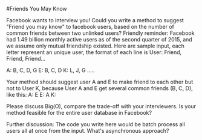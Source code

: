 #Friends You May Know

Facebook wants to interview you! Could you write a method to suggest "Friend you may know" to facebook users, based on the number of common friends between two unlinked users? Friendly reminder: Facebook had 1.49 billion monthly active users as of the second quarter of 2015, and we assume only mutual friendship existed. Here are sample input, each letter represent an unique user, the format of each line is User: Friend, Friend, Friend...

A: B, C, D, G
E: B, C, D
K: L, J, G
.....

Your method should suggest user A and E to make friend to each other but not to User K, because User A and E get several common friends (B, C, D), like this:
A: E
E: A
K:

Please discuss Big(O), compare the trade-off with your interviewers. Is your method feasible for the entire user database in Facebook?

Further discussion: The code you write here would be batch process all users all at once from the input.  What's asynchronous approach?